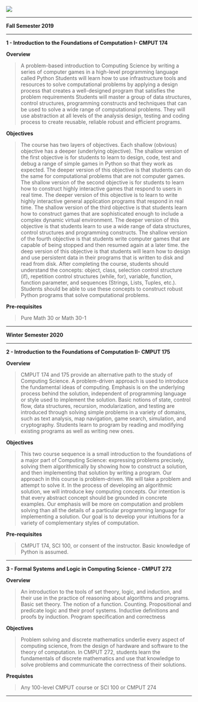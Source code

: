 <img src = "https://enterprisequartetdotcom.files.wordpress.com/2012/09/ua1txt2.jpg">
<hr>

**Fall Semester 2019**

<hr>

**1 - Introduction to the Foundations of Computation I- CMPUT 174**

**Overview**

>A problem-based introduction to Computing Science by writing a series of computer games in a high-level programming language called Python
Students will learn how to use infrastructure tools and resources to solve computational problems by applying a design process that creates a well-designed program that satisfies the problem requirements
 Students will master a group of data structures, control structures, programming constructs and techniques that can be used to solve a wide range of computational problems. They will use abstraction at all levels of the analysis design, testing and coding process to create reusable, reliable robust and efficient programs.
 
 **Objectives**
 >The course has two layers of objectives. Each shallow (obvious) objective has a deeper (underlying objective). The shallow version of the first objective is for students to learn to design, code, test and debug a range of simple games in Python so that they work as expected. The deeper version of this objective is that students can do the same for computational problems that are not computer games. The shallow version of the second objective is for students to learn how to construct highly interactive games that respond to users in real time. The deeper version of this objective is to learn to write highly interactive general application programs that respond in real time. The shallow version of the third objective is that students learn how to construct games that are sophisticated enough to include a complex dynamic virtual environment. The deeper version of this objective is that students learn to use a wide range of data structures, control structures and programming constructs. The shallow version of the fourth objective is that students write computer games that are capable of being stopped and then resumed again at a later time. the deep version of this objective is that students will learn how to design and use persistent data in their programs that is written to disk and read from disk.
 After completing the course, students should understand the concepts: object, class, selection control structure (if), repetition control structures (while, for), variable, function, function parameter, and sequences (Strings, Lists, Tuples, etc.). Students should be able to use these concepts to construct robust Python programs that solve computational problems.

**Pre-requisites**
>Pure Math 30 or Math 30-1

<hr>

**Winter Semester 2020**

<hr>

**2 - Introduction to the Foundations of Computation II- CMPUT 175**

**Overview**

>CMPUT 174 and 175 provide an alternative path to the study of Computing Science. A problem-driven approach is used to introduce the fundamental ideas of computing. Emphasis is on the underlying process behind the solution, independent of programming language or style used to implement the solution.
Basic notions of state, control flow, data structures, recursion, modularization, and testing are introduced through solving simple problems in a variety of domains, such as text analysis, map navigation, game search, simulation, and cryptography. Students learn to program by reading and modifying existing programs as well as writing new ones.

**Objectives**

>This two course sequence is a small introduction to the foundations of a major part of Computing Science: expressing problems precisely, solving them algorithmically by showing how to construct a solution, and then implementing that solution by writing a program.
Our approach in this course is problem-driven. We will take a problem and attempt to solve it. In the process of developing an algorithmic solution, we will introduce key computing concepts. Our intention is that every abstract concept should be grounded in concrete examples.
Our emphasis will be more on computation and problem solving than all the details of a particular programming language for implementing a solution. Our goal is to develop your intuitions for a variety of complementary styles of computation.

**Pre-requisites**

>CMPUT 174, SCI 100, or consent of the instructor. Basic knowledge of Python is assumed.

<hr>

**3 - Formal Systems and Logic in Computing Science - CMPUT 272**

**Overview**

>An introduction to the tools of set theory, logic,
and induction, and their use in the practice of reasoning about algorithms and programs. Basic
set theory. The notion of a function. Counting. Propositional and predicate logic and their proof
systems. Inductive definitions and proofs by induction. Program specification and correctness

**Objectives**

>Problem solving and discrete mathematics underlie every aspect of computing science,
from the design of hardware and software to the theory of computation. In CMPUT 272, students
learn the fundamentals of discrete mathematics and use that knowledge to solve problems and
communicate the correctness of their solutions.

**Prequistes**

>Any 100-level CMPUT course or SCI 100 or CMPUT 274

<hr>
